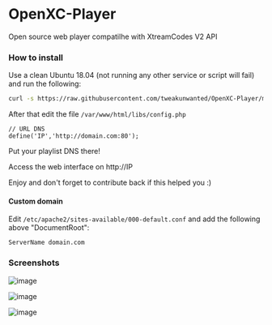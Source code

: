 # OpenXC-Player
Open source web player compatilhe with XtreamCodes V2 API

### How to install

Use a clean Ubuntu 18.04 (not running any other service or script will fail) and run the following:

```sh
curl -s https://raw.githubusercontent.com/tweakunwanted/OpenXC-Player/master/install.sh | sudo bash
```

After that edit the file `/var/www/html/libs/config.php`

```
// URL DNS
define('IP','http://domain.com:80'); 
```

Put your playlist DNS there!

Access the web interface on http://IP

Enjoy and don't forget to contribute back if this helped you :)

#### Custom domain

Edit `/etc/apache2/sites-available/000-default.conf` and add the following above "DocumentRoot":

```
ServerName domain.com
```

### Screenshots

![image](https://user-images.githubusercontent.com/56216907/66614072-f1c31e80-eb9d-11e9-93ad-81610630685a.png)

![image](https://user-images.githubusercontent.com/56216907/66614142-3484f680-eb9e-11e9-9c54-4388fa865bae.png)

![image](https://user-images.githubusercontent.com/56216907/66614200-731ab100-eb9e-11e9-8bc5-3731e55690ac.png)
